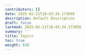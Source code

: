 ```yaml
---
contributors: []
date: 2025-02-21T18:43:34.173056
description: Default Description
draft: false
lastmod: 2025-02-21T18:43:34.173056
summary: ''
title: Topics
toc: true
weight: 810
---
```



